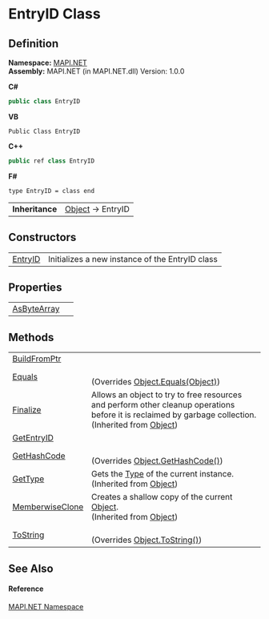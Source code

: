 # EntryID Class




## Definition
**Namespace:** <a href="5bef4637-66f8-16d4-e5f4-4d0da57a1538.md">MAPI.NET</a>  
**Assembly:** MAPI.NET (in MAPI.NET.dll) Version: 1.0.0

**C#**
``` C#
public class EntryID
```
**VB**
``` VB
Public Class EntryID
```
**C++**
``` C++
public ref class EntryID
```
**F#**
``` F#
type EntryID = class end
```

<table><tr><td><strong>Inheritance</strong></td><td><a href="https://learn.microsoft.com/dotnet/api/system.object" target="_blank" rel="noopener noreferrer">Object</a>  →  EntryID</td></tr>
</table>



## Constructors
<table>
<tr>
<td><a href="216ddd4b-11b2-2988-6f3b-bccab858e3d3.md">EntryID</a></td>
<td>Initializes a new instance of the EntryID class</td></tr>
</table>

## Properties
<table>
<tr>
<td><a href="3651894e-716c-e57e-9f16-96b72ed62d32.md">AsByteArray</a></td>
<td> </td></tr>
</table>

## Methods
<table>
<tr>
<td><a href="7cc04a03-c421-e1a5-6cb2-9f08f1331f49.md">BuildFromPtr</a></td>
<td> </td></tr>
<tr>
<td><a href="e98da2df-c8d6-76d8-9ac8-e3c0e90c45b8.md">Equals</a></td>
<td><br />(Overrides <a href="https://learn.microsoft.com/dotnet/api/system.object.equals#system-object-equals(system-object)" target="_blank" rel="noopener noreferrer">Object.Equals(Object)</a>)</td></tr>
<tr>
<td><a href="https://learn.microsoft.com/dotnet/api/system.object.finalize#system-object-finalize" target="_blank" rel="noopener noreferrer">Finalize</a></td>
<td>Allows an object to try to free resources and perform other cleanup operations before it is reclaimed by garbage collection.<br />(Inherited from <a href="https://learn.microsoft.com/dotnet/api/system.object" target="_blank" rel="noopener noreferrer">Object</a>)</td></tr>
<tr>
<td><a href="215d5111-00ed-2244-a854-d5a8f1fc4451.md">GetEntryID</a></td>
<td> </td></tr>
<tr>
<td><a href="6b425ae1-2739-abfb-0912-94e9843d70a9.md">GetHashCode</a></td>
<td><br />(Overrides <a href="https://learn.microsoft.com/dotnet/api/system.object.gethashcode#system-object-gethashcode" target="_blank" rel="noopener noreferrer">Object.GetHashCode()</a>)</td></tr>
<tr>
<td><a href="https://learn.microsoft.com/dotnet/api/system.object.gettype#system-object-gettype" target="_blank" rel="noopener noreferrer">GetType</a></td>
<td>Gets the <a href="https://learn.microsoft.com/dotnet/api/system.type" target="_blank" rel="noopener noreferrer">Type</a> of the current instance.<br />(Inherited from <a href="https://learn.microsoft.com/dotnet/api/system.object" target="_blank" rel="noopener noreferrer">Object</a>)</td></tr>
<tr>
<td><a href="https://learn.microsoft.com/dotnet/api/system.object.memberwiseclone#system-object-memberwiseclone" target="_blank" rel="noopener noreferrer">MemberwiseClone</a></td>
<td>Creates a shallow copy of the current <a href="https://learn.microsoft.com/dotnet/api/system.object" target="_blank" rel="noopener noreferrer">Object</a>.<br />(Inherited from <a href="https://learn.microsoft.com/dotnet/api/system.object" target="_blank" rel="noopener noreferrer">Object</a>)</td></tr>
<tr>
<td><a href="525cc27b-fbac-25db-a973-5951d1863e87.md">ToString</a></td>
<td><br />(Overrides <a href="https://learn.microsoft.com/dotnet/api/system.object.tostring#system-object-tostring" target="_blank" rel="noopener noreferrer">Object.ToString()</a>)</td></tr>
</table>

## See Also


#### Reference
<a href="5bef4637-66f8-16d4-e5f4-4d0da57a1538.md">MAPI.NET Namespace</a>  
